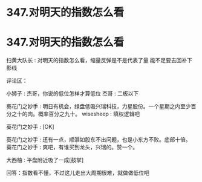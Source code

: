 # 347.对明天的指数怎么看

# 347.对明天的指数怎么看

扫黄大队长 : 对明天的指数怎么看，缩量反弹是不是代表了量 能不足要去回补下影线

评论区：

小狮子 : 杰哥，你说的低位怎样才算低位 杰哥 : 二板以下

葵花门之妙手 : 明日有机会，绿盘低吸兴瑞科技，力星股份。一个星期之内至少百分之十的肉。概率百分之九十。 wisesheep : 填权逻辑吧

葵花门之妙手 : [OK]

葵花门之妙手 : 还有一点，顺灏如股东不出问题，也是小东方不败。底部十倍。 葵花门之妙手 : 爽吧，有谁买到龙头，兴瑞的。赞一个。

大西柚 : 平盘附近吸了一成[鼓掌]

回答：指数看不懂，不过这儿走出大周期很难，就做做低位吧